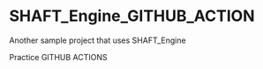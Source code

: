 # SHAFT_Engine_GITHUB_ACTION
Another sample project that uses SHAFT_Engine

Practice GITHUB ACTIONS
